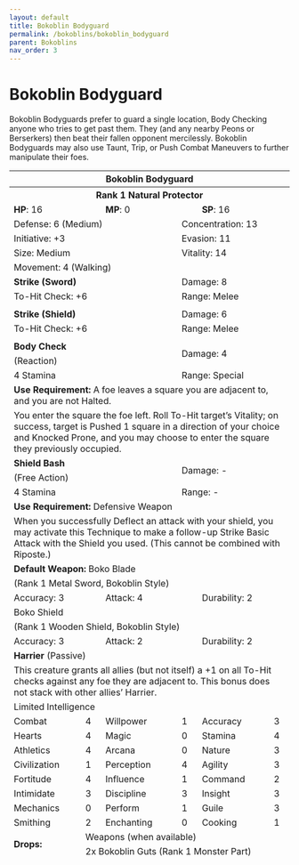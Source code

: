 ```yaml
---
layout: default
title: Bokoblin Bodyguard
permalink: /bokoblins/bokoblin_bodyguard
parent: Bokoblins
nav_order: 3
---
```


# Bokoblin Bodyguard

Bokoblin Bodyguards prefer to guard a single location, Body Checking anyone who tries to get past them. They (and any nearby Peons or Berserkers) then beat their fallen opponent mercilessly. Bokoblin Bodyguards may also use Taunt, Trip, or Push Combat Maneuvers to further manipulate their foes.


<table class="creature-table">
  <thead>
    <tr>
      <th colspan="6" class="fs-6 text-grey-lt-000 creature-title-bg">Bokoblin Bodyguard</th>
    </tr>
    <tr>
      <th colspan="6" class="fs-5 text-grey-lt-000 creature-title-bg">Rank 1 Natural Protector</th>
    </tr>
    <tr>
      <td class="text-grey-dk-300 creature-content-bg-dark" colspan="2">
        <strong>HP</strong>: 16
      </td>
      <td class="text-grey-dk-300 creature-content-bg-dark" colspan="2">
        <strong>MP</strong>: 0
      </td>
      <td class="text-grey-dk-300 creature-content-bg-dark" colspan="2">
        <strong>SP</strong>: 16
      </td>
    </tr>
    <tr>
      <td class="text-grey-dk-300 creature-content-bg-light" colspan="3">Defense: 6 (Medium)</td>
      <td class="text-grey-dk-300 creature-content-bg-light" colspan="3">Concentration: 13</td>
    </tr>
    <tr>
      <td class="text-grey-dk-300 creature-content-bg-light" colspan="3">Initiative: +3</td>
      <td class="text-grey-dk-300 creature-content-bg-light" colspan="3">Evasion: 11</td>
    </tr>
    <tr>
      <td class="text-grey-dk-300 creature-content-bg-light" colspan="3">Size: Medium</td>
      <td class="text-grey-dk-300 creature-content-bg-light" colspan="3">Vitality: 14</td>
    </tr>
    <tr>
      <td class="text-grey-dk-300 creature-content-bg-light" colspan="6">Movement: 4 (Walking)</td>
    </tr>
    <tr>
      <td class="text-grey-dk-300 creature-content-bg-dark" colspan="3">
        <strong>Strike (Sword)</strong>
      </td>
      <td class="text-grey-dk-300 creature-content-bg-dark" colspan="3">Damage: 8</td>
    </tr>
    <tr>
      <td class="text-grey-dk-300 creature-content-bg-dark" colspan="3">To-Hit Check: +6</td>
      <td class="text-grey-dk-300 creature-content-bg-dark" colspan="3">Range: Melee</td>
    </tr>
    <tr>
      <td class="text-grey-dk-300 creature-content-bg-dark fs-2" colspan="6"></td>
    </tr>
    <tr>
      <td class="text-grey-dk-300 creature-content-bg-dark" colspan="3">
        <strong>Strike (Shield)</strong>
      </td>
      <td class="text-grey-dk-300 creature-content-bg-dark" colspan="3">Damage: 6</td>
    </tr>
    <tr>
      <td class="text-grey-dk-300 creature-content-bg-dark" colspan="3">To-Hit Check: +6</td>
      <td class="text-grey-dk-300 creature-content-bg-dark" colspan="3">Range: Melee</td>
    </tr>
    <tr>
      <td class="text-grey-dk-300 creature-content-bg-dark fs-2" colspan="6"></td>
    </tr>
    <tr>
      <td class="text-grey-dk-300 creature-content-bg-light" colspan="3">
        <strong>Body Check</strong>
      </td>
      <td class="text-grey-dk-300 creature-content-bg-light" colspan="3" rowspan="2">Damage: 4</td>
    </tr>
    <tr>
      <td class="text-grey-dk-300 creature-content-bg-light" colspan="3">(Reaction)</td>
    </tr>
    <tr class="text-grey-dk-300 creature-content-bg-light">
      <td class="text-grey-dk-300 creature-content-bg-light" colspan="3">4 Stamina</td>
      <td class="text-grey-dk-300 creature-content-bg-light" colspan="3">Range: Special</td>
    </tr>
    <tr>
      <td class="text-grey-dk-300 creature-content-bg-light" colspan="6">
        <strong>Use Requirement: </strong>A foe leaves a square you are adjacent to, and you are not Halted.
      </td>
    </tr>
    <tr>
      <td class="text-grey-dk-300 creature-content-bg-light fs-2" colspan="6">You enter the square the foe left. Roll To-Hit target’s Vitality; on success, target is Pushed 1 square in a direction of your choice and Knocked Prone, and you may choose to enter the square they previously occupied.</td>
    </tr>
    <tr>
      <td class="text-grey-dk-300 creature-content-bg-light" colspan="3">
        <strong>Shield Bash</strong>
      </td>
      <td class="text-grey-dk-300 creature-content-bg-light" colspan="3" rowspan="2">Damage: -</td>
    </tr>
    <tr>
      <td class="text-grey-dk-300 creature-content-bg-light" colspan="3">(Free Action)</td>
    </tr>
    <tr class="text-grey-dk-300 creature-content-bg-light">
      <td class="text-grey-dk-300 creature-content-bg-light" colspan="3">4 Stamina</td>
      <td class="text-grey-dk-300 creature-content-bg-light" colspan="3">Range: -</td>
    </tr>
    <tr>
      <td class="text-grey-dk-300 creature-content-bg-light" colspan="6">
        <strong>Use Requirement: </strong>Defensive Weapon
      </td>
    </tr>
    <tr>
      <td class="text-grey-dk-300 creature-content-bg-light fs-2" colspan="6">When you successfully Deflect an attack with your shield, you may activate this Technique to make a follow-up Strike Basic Attack with the Shield you used. (This cannot be combined with Riposte.)</td>
    </tr>
    <tr>
      <td class="text-grey-dk-300 creature-content-bg-dark" colspan="6">
        <strong>Default Weapon: </strong>Boko Blade
      </td>
    </tr>
    <tr>
      <td class="text-grey-dk-300 creature-content-bg-dark" colspan="6">(Rank 1 Metal Sword, Bokoblin Style)</td>
    </tr>
    <tr>
      <td class="text-grey-dk-300 creature-content-bg-dark" colspan="2">Accuracy: 3</td>
      <td class="text-grey-dk-300 creature-content-bg-dark" colspan="2">Attack: 4</td>
      <td class="text-grey-dk-300 creature-content-bg-dark" colspan="2">Durability: 2</td>
    </tr>
    <tr>
      <td class="text-grey-dk-300 creature-content-bg-dark" colspan="6">Boko Shield</td>
    </tr>
    <tr>
      <td class="text-grey-dk-300 creature-content-bg-dark" colspan="6">(Rank 1 Wooden Shield, Bokoblin Style)</td>
    </tr>
    <tr>
      <td class="text-grey-dk-300 creature-content-bg-dark" colspan="2">Accuracy: 3</td>
      <td class="text-grey-dk-300 creature-content-bg-dark" colspan="2">Attack: 2</td>
      <td class="text-grey-dk-300 creature-content-bg-dark" colspan="2">Durability: 2</td>
    </tr>
    <tr>
      <td class="text-grey-dk-300 creature-content-bg-light" colspan="6">
        <strong>Harrier</strong> (Passive)
      </td>
    </tr>
    <tr>
      <td class="text-grey-dk-300 creature-content-bg-light fs-2" colspan="6">This creature grants all allies (but not itself) a +1 on all To-Hit checks against any foe they are adjacent to. This bonus does not stack with other allies’ Harrier.</td>
    </tr>
    <tr>
      <td class="text-grey-dk-300 creature-content-bg-dark fs-4" colspan="6">Limited Intelligence</td>
    </tr>
    <tr>
      <td class="text-grey-dk-300 creature-content-bg-dark fs-2">Combat</td>
      <td class="text-grey-dk-300 creature-content-bg-dark fs-2">4</td>
      <td class="text-grey-dk-300 creature-content-bg-dark fs-2">Willpower</td>
      <td class="text-grey-dk-300 creature-content-bg-dark fs-2">1</td>
      <td class="text-grey-dk-300 creature-content-bg-dark fs-2">Accuracy</td>
      <td class="text-grey-dk-300 creature-content-bg-dark fs-2">3</td>
    </tr>
    <tr class="text-grey-dk-300 creature-content-bg-dark fs-2">
      <td class="text-grey-dk-300 creature-content-bg-dark fs-2">Hearts</td>
      <td class="text-grey-dk-300 creature-content-bg-dark fs-2">4</td>
      <td class="text-grey-dk-300 creature-content-bg-dark fs-2">Magic</td>
      <td class="text-grey-dk-300 creature-content-bg-dark fs-2">0</td>
      <td class="text-grey-dk-300 creature-content-bg-dark fs-2">Stamina</td>
      <td class="text-grey-dk-300 creature-content-bg-dark fs-2">4</td>
    </tr>
    <tr class="text-grey-dk-300 creature-content-bg-dark fs-2">
      <td class="text-grey-dk-300 creature-content-bg-dark fs-2">Athletics</td>
      <td class="text-grey-dk-300 creature-content-bg-dark fs-2">4</td>
      <td class="text-grey-dk-300 creature-content-bg-dark fs-2">Arcana</td>
      <td class="text-grey-dk-300 creature-content-bg-dark fs-2">0</td>
      <td class="text-grey-dk-300 creature-content-bg-dark fs-2">Nature</td>
      <td class="text-grey-dk-300 creature-content-bg-dark fs-2">3</td>
    </tr>
    <tr class="text-grey-dk-300 creature-content-bg-dark fs-2">
      <td class="text-grey-dk-300 creature-content-bg-dark fs-2">Civilization</td>
      <td class="text-grey-dk-300 creature-content-bg-dark fs-2">1</td>
      <td class="text-grey-dk-300 creature-content-bg-dark fs-2">Perception</td>
      <td class="text-grey-dk-300 creature-content-bg-dark fs-2">4</td>
      <td class="text-grey-dk-300 creature-content-bg-dark fs-2">Agility</td>
      <td class="text-grey-dk-300 creature-content-bg-dark fs-2">3</td>
    </tr>
    <tr class="text-grey-dk-300 creature-content-bg-dark fs-2">
      <td class="text-grey-dk-300 creature-content-bg-dark fs-2">Fortitude</td>
      <td class="text-grey-dk-300 creature-content-bg-dark fs-2">4</td>
      <td class="text-grey-dk-300 creature-content-bg-dark fs-2">Influence</td>
      <td class="text-grey-dk-300 creature-content-bg-dark fs-2">1</td>
      <td class="text-grey-dk-300 creature-content-bg-dark fs-2">Command</td>
      <td class="text-grey-dk-300 creature-content-bg-dark fs-2">2</td>
    </tr>
    <tr class="text-grey-dk-300 creature-content-bg-dark fs-2">
      <td class="text-grey-dk-300 creature-content-bg-dark fs-2">Intimidate</td>
      <td class="text-grey-dk-300 creature-content-bg-dark fs-2">3</td>
      <td class="text-grey-dk-300 creature-content-bg-dark fs-2">Discipline</td>
      <td class="text-grey-dk-300 creature-content-bg-dark fs-2">3</td>
      <td class="text-grey-dk-300 creature-content-bg-dark fs-2">Insight</td>
      <td class="text-grey-dk-300 creature-content-bg-dark fs-2">3</td>
    </tr>
    <tr class="text-grey-dk-300 creature-content-bg-dark fs-2">
      <td class="text-grey-dk-300 creature-content-bg-dark fs-2">Mechanics</td>
      <td class="text-grey-dk-300 creature-content-bg-dark fs-2">0</td>
      <td class="text-grey-dk-300 creature-content-bg-dark fs-2">Perform</td>
      <td class="text-grey-dk-300 creature-content-bg-dark fs-2">1</td>
      <td class="text-grey-dk-300 creature-content-bg-dark fs-2">Guile</td>
      <td class="text-grey-dk-300 creature-content-bg-dark fs-2">3</td>
    </tr>
    <tr class="text-grey-dk-300 creature-content-bg-dark fs-2">
      <td class="text-grey-dk-300 creature-content-bg-dark fs-2">Smithing</td>
      <td class="text-grey-dk-300 creature-content-bg-dark fs-2">2</td>
      <td class="text-grey-dk-300 creature-content-bg-dark fs-2">Enchanting</td>
      <td class="text-grey-dk-300 creature-content-bg-dark fs-2">0</td>
      <td class="text-grey-dk-300 creature-content-bg-dark fs-2">Cooking</td>
      <td class="text-grey-dk-300 creature-content-bg-dark fs-2">1</td>
    </tr>
    <tr>
      <td class="text-grey-dk-300 creature-content-bg-light" rowspan="2">
        <strong>Drops:</strong>
      </td>
      <td class="text-grey-dk-300 creature-content-bg-light" colspan="5">Weapons (when available)</td>
    </tr>
    <tr>
      <td class="text-grey-dk-300 creature-content-bg-light" colspan="5">2x Bokoblin Guts (Rank 1 Monster Part)</td>
    </tr>
  </thead>
</table>
